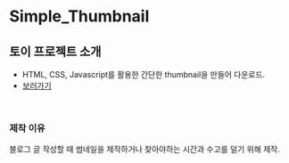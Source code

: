 # Simple_Thumbnail

## 토이 프로젝트 소개

- HTML, CSS, Javascript를 활용한 간단한 thumbnail을 만들어 다운로드.
- [보러가기](https://simple-thumbnail.vercel.app/)

<br />

### 제작 이유

블로그 글 작성할 때 썸네일을 제작하거나 찾아야하는 시간과 수고를 덜기 위해 제작.

<br />
